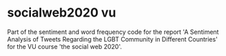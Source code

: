 # socialweb2020 vu
Part of the sentiment and word frequency code for the report 'A Sentiment Analysis of Tweets Regarding the LGBT Community in Different Countries' for the VU course 'the social web 2020'.
